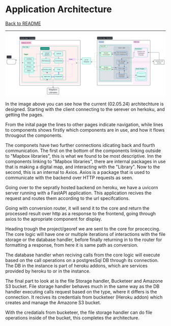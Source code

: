 # Application Architecture

[Back to README](README.md)

---
![Arcitecture Image](./img/Img2map%20Architecture.svg)

In the image above you can see how the current (02.05.24) architechture is designed. Starting with the client connecting to the serever on herkoku, and getting the pages.

From the inital page the lines to other pages indicate navigation, while lines to components shows firstly which components are in use, and how it flows througout the components.

The componets have two further connections idicating back and fourth communication. The first on the bottom of the components linking outside to "Mapbox libraries", this is what we found to be most descriptive. Inn the components linking to "Mapbox libraries", there are internal packages in use that is making a digital map, and interacting with the "Library". Now to the second, this is an internal to Axios. Axios is a package that is used to communicate with the backend over HTTP requests as seen.

Going over to the sepratly hosted backend on heroku, we have a uvicorn server running with a FastAPI application. This application recives the request and routes them according to the url specifcations.

Going with conversion router, it will send it to the core and return the processed result over http as a response to the frontend, going through axios to the apropriate component for display.

Heading trough the project/georef we are sent to the core for proceccing. The core logic will have one or multiple iterations of interactions with the file storage or the database handler, before finally returning in to the router for formatting a response, from here it is same path as conversion.

The database handler when reciving calls from the core logic will execute based on the call operations on a postgresSql DB through its connection. The DB in the instance is part of heroku addons, which are services provided by heroku to or in the instance.

The final part to look at is the file Storage handler, Bucketeer and Amazone S3 bucket. File storage handler behaves much in the same way as the DB handler executing calls request based on the type, where it differs is the connection. It recives its credentials from bucketeer (Heroku addon) which creates and manage the Amazone S3 bucket.

With the credatials from bucketeer, the file storage handler can do file operations inside of the bucket, this completes the architecture.
